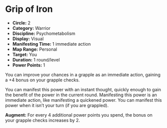 # Grip of Iron

- **Circle:** 2
- **Category:** Warrior
- **Discipline:** Psychometabolism
- **Display:** Visual
- **Manifesting Time:** 1 immediate action
- **Map Range:** Personal
- **Target:** You
- **Duration:** 1 round/level
- **Power Points:** 1

You can improve your chances in a grapple as an immediate action, gaining a +4 bonus on your grapple checks.

You can manifest this power with an instant thought, quickly enough to gain the benefit of the power in the current round. Manifesting this power is an immediate action, like manifesting a quickened power. You can manifest this power when it isn’t your turn (if you are grappled).

**Augment:** For every 4 additional power points you spend, the bonus on your grapple checks increases by 2.
